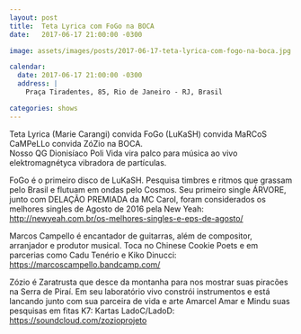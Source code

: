 ```yaml
---
layout: post
title:  Teta Lyrica com FoGo na BOCA
date:   2017-06-17 21:00:00 -0300

image: assets/images/posts/2017-06-17-teta-lyrica-com-fogo-na-boca.jpg

calendar:
  date: 2017-06-17 21:00:00 -0300
  address: |
    Praça Tiradentes, 85, Rio de Janeiro - RJ, Brasil

categories: shows
---
```


Teta Lyrica (Marie Carangi) convida FoGo (LuKaSH) convida MaRCoS CaMPeLLo
convida ZóZio na BOCA.  
Nosso QG Dionisíaco Poli Vida vira palco para música ao vivo elektromagnétyca
vibradora de partículas.

FoGo é o primeiro disco de LuKaSH. Pesquisa timbres e ritmos que grassam pelo
Brasil e flutuam em ondas pelo Cosmos. Seu primeiro single ÁRVORE, junto com
DELAÇÃO PREMIADA da MC Carol, foram considerados os melhores singles de Agosto
de 2016 pela New Yeah:
<http://newyeah.com.br/os-melhores-singles-e-eps-de-agosto/>

Marcos Campello é encantador de guitarras, além de compositor, arranjador e
produtor musical. Toca no Chinese Cookie Poets e em parcerias como Cadu Tenério
e Kiko Dinucci: <https://marcoscampello.bandcamp.com/>

Zózio é Zaratrusta que desce da montanha para nos mostrar suas piracões na
Serra de Piraí. Em seu laboratório vivo constrói instrumentos e está lancando
junto com sua parceira de vida e arte Amarcel Amar e Mindu suas pesquisas em
fitas K7: Kartas LadoC/LadoD: <https://soundcloud.com/zozioprojeto>
